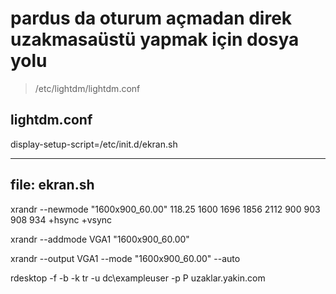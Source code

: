 # pardus da oturum açmadan direk uzakmasaüstü yapmak için dosya yolu

> /etc/lightdm/lightdm.conf

## lightdm.conf
display-setup-script=/etc/init.d/ekran.sh

---
file: ekran.sh
---

xrandr --newmode "1600x900_60.00"  118.25  1600 1696 1856 2112  900 903 908 934 +hsync +vsync

xrandr --addmode VGA1 "1600x900_60.00"

xrandr --output VGA1 --mode "1600x900_60.00" --auto

rdesktop -f -b -k tr -u dc\exampleuser -p P  uzaklar.yakin.com

